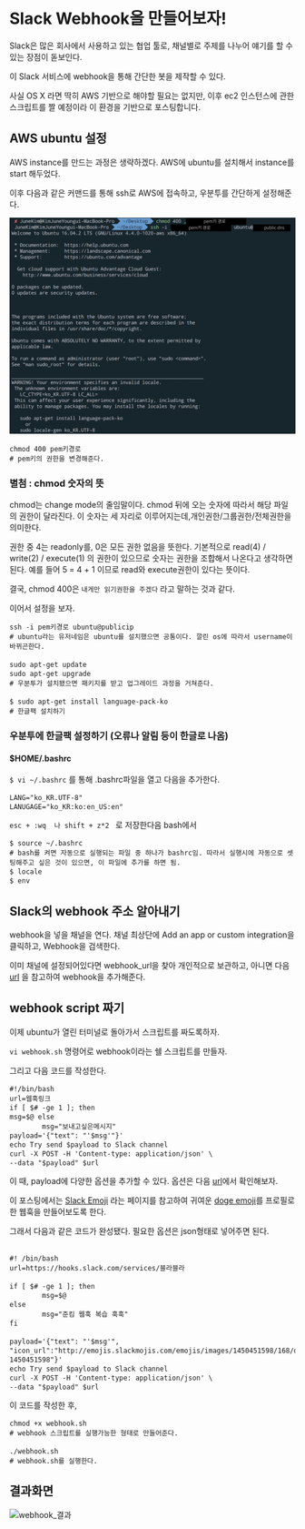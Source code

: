 # Slack Webhook을 만들어보자!

Slack은 많은 회사에서 사용하고 있는 협업 툴로,
채널별로 주제를 나누어 얘기를 할 수 있는 장점이 돋보인다.

이 Slack 서비스에 webhook을 통해 간단한 봇을 제작할 수 있다.

사실 OS X 라면 딱히 AWS 기반으로 해야할 필요는 없지만, 이후 ec2 인스턴스에 관한 스크립트를 짤 예정이라
이 환경을 기반으로 포스팅합니다.


## AWS ubuntu 설정

AWS instance를 만드는 과정은 생략하겠다.
AWS에 ubuntu를 설치해서 instance를 start 해두었다.

이후 다음과 같은 커맨드를 통해
ssh로 AWS에 접속하고, 우분투를 간단하게 설정해준다.

![ubuntu_setting](screenshots/img_ubuntu_setting.png)

```
chmod 400 pem키경로
# pem키의 권한을 변경해준다.
```


### 별첨 : chmod 숫자의 뜻

chmod는 change mode의 줄임말이다.
chmod 뒤에 오는 숫자에 따라서 해당 파일의 권한이 달라진다.
이 숫자는 세 자리로 이루어지는데,개인권한/그룹권한/전체권한을 의미한다.

권한 중
4는 readonly를,
0은 모든 권한 없음을 뜻한다.
기본적으로 read(4) / write(2) / execute(1) 의 권한이 있으므로
숫자는 권한을 조합해서 나온다고 생각하면 된다.
예를 들어 5 = 4 + 1 이므로 read와 execute권한이 있다는 뜻이다.

결국, chmod 400은 `내게만 읽기권한을 주겠다` 라고 말하는 것과 같다.


이어서 설정을 보자.

```
ssh -i pem키경로 ubuntu@publicip
# ubuntu라는 유저네임은 ubuntu를 설치했으면 공통이다. 깔린 os에 따라서 username이 바뀌곤한다.

sudo apt-get update
sudo apt-get upgrade
# 우분투가 설치됐으면 패키지를 받고 업그레이드 과정을 거쳐준다.

$ sudo apt-get install language-pack-ko
# 한글팩 설치하기
```


### 우분투에 한글팩 설정하기 (오류나 알림 등이 한글로 나옴)
#### $HOME/.bashrc
`$ vi ~/.bashrc` 를 통해 .bashrc파일을 열고 다음을 추가한다.

```
LANG="ko_KR.UTF-8"
LANUGAGE="ko_KR:ko:en_US:en"
```

`esc + :wq  나 shift + z*2 ` 로 저장한다음 bash에서
```
$ source ~/.bashrc
# bash를 켜면 자동으로 실행되는 파일 중 하나가 bashrc임. 따라서 실행시에 자동으로 셋팅해주고 싶은 것이 있으면, 이 파일에 추가를 하면 됨.
$ locale
$ env
```


## Slack의 webhook 주소 알아내기

webhook을 넣을 채널을 연다.
채널 최상단에 Add an app or custom integration을 클릭하고,
Webhook을 검색한다.

이미 채널에 설정되어있다면 webhook_url을 찾아 개인적으로 보관하고,
아니면 다음 [url](http://seotory.tistory.com/24) 을 참고하여 webhook을 추가해준다.

## webhook script 짜기

이제 ubuntu가 열린 터미널로 돌아가서 스크립트를 짜도록하자.

`vi webhook.sh` 명령어로 webhook이라는 쉘 스크립트를 만들자.

그리고 다음 코드를 작성한다.

```
#!/bin/bash
url=웹훅링크
if [ $# -ge 1 ]; then
msg=$@ else
        msg="보내고싶은메시지"
payload='{"text": "'$msg'"}'
echo Try send $payload to Slack channel
curl -X POST -H 'Content-type: application/json' \
--data "$payload" $url
```

이 때, payload에 다양한 옵션을 추가할 수 있다.
옵션은 다음  [url](http://seotory.tistory.com/24)에서 확인해보자.

이 포스팅에서는 [Slack Emoji](https://slackmojis.com/) 라는 페이지를 참고하여
귀여운 [doge emoji](http://emojis.slackmojis.com/emojis/images/1450451598/168/doge2.png?1450451598)를 프로필로 한 웹훅을 만들어보도록 한다.


그래서 다음과 같은 코드가 완성됐다.
필요한 옵션은 json형태로 넣어주면 된다.
```

#! /bin/bash
url=https://hooks.slack.com/services/블라블라

if [ $# -ge 1 ]; then
        msg=$@
else
        msg="준킴 웹훅 복습 훅훅"
fi

payload='{"text": "'$msg'", "icon_url":"http://emojis.slackmojis.com/emojis/images/1450451598/168/doge2.png?1450451598"}'
echo Try send $payload to Slack channel
curl -X POST -H 'Content-type: application/json' \
--data "$payload" $url
```

이 코드를 작성한 후,
```
chmod +x webhook.sh
# webhook 스크립트를 실행가능한 형태로 만들어준다.

./webhook.sh
# webhook.sh를 실행한다.
```


## 결과화면

![webhook_결과](/screentshots/img_webhook_result.png)
